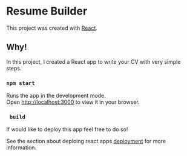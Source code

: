 # Resume Builder

This project was created with [React](https://github.com/facebook/create-react-app).

## Why!

In this project, I created a React app to write your CV with very simple steps.

### `npm start`

Runs the app in the development mode.\
Open [http://localhost:3000](http://localhost:3000) to view it in your browser.

### ` build`

If would like to deploy this app feel free to do so!

See the section about deploing react apps [deployment](https://facebook.github.io/create-react-app/docs/deployment) for more information.
